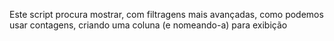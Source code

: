 Este script procura mostrar, com filtragens mais avançadas, como podemos usar contagens, criando uma coluna (e nomeando-a) para exibição
